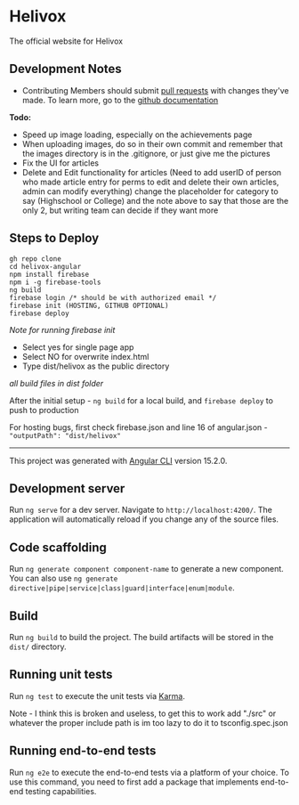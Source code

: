 # Helivox

The official website for Helivox

## Development Notes

- Contributing Members should submit [pull requests](https://docs.github.com/en/pull-requests/collaborating-with-pull-requests/proposing-changes-to-your-work-with-pull-requests/about-pull-requests) with changes they've made. To learn more, go to the [github documentation](https://docs.github.com/en/pull-requests/collaborating-with-pull-requests/proposing-changes-to-your-work-with-pull-requests/creating-a-pull-request?tool=webui)

**Todo:**
- Speed up image loading, especially on the achievements page
- When uploading images, do so in their own commit and remember that the images directory is in the .gitignore, or just give me the pictures
- Fix the UI for articles
- Delete and Edit functionality for articles (Need to add userID of person who made article entry for perms to edit and delete their own articles, admin can modify everything)
  change the placeholder for category to say (Highschool or College) and the note above to say that those are the only 2, but writing team can decide if they want more

## Steps to Deploy

```
gh repo clone 
cd helivox-angular
npm install firebase
npm i -g firebase-tools
ng build
firebase login /* should be with authorized email */
firebase init (HOSTING, GITHUB OPTIONAL)
firebase deploy
```

*Note for running firebase init*
- Select yes for single page app
- Select NO for overwrite index.html
- Type dist/helivox as the public directory

*all build files in dist folder*

After the initial setup - `ng build` for a local build, and `firebase deploy` to push to production

For hosting bugs, first check firebase.json and line 16 of angular.json - `"outputPath": "dist/helivox"`

___

This project was generated with [Angular CLI](https://github.com/angular/angular-cli) version 15.2.0.

## Development server

Run `ng serve` for a dev server. Navigate to `http://localhost:4200/`. The application will automatically reload if you change any of the source files.

## Code scaffolding

Run `ng generate component component-name` to generate a new component. You can also use `ng generate directive|pipe|service|class|guard|interface|enum|module`.

## Build

Run `ng build` to build the project. The build artifacts will be stored in the `dist/` directory.

## Running unit tests

Run `ng test` to execute the unit tests via [Karma](https://karma-runner.github.io).

Note - I think this is broken and useless, to get this to work add "./src" or whatever the proper include path is im too lazy to do it to tsconfig.spec.json

## Running end-to-end tests

Run `ng e2e` to execute the end-to-end tests via a platform of your choice. To use this command, you need to first add a package that implements end-to-end testing capabilities.

